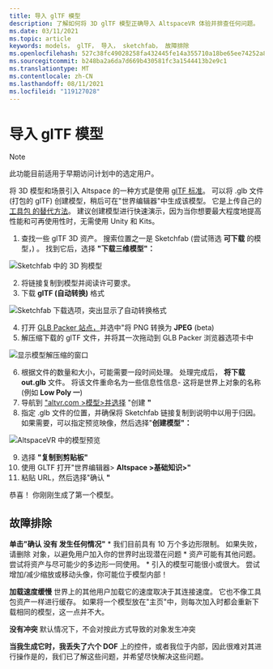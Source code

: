 ```yaml
---
title: 导入 glTF 模型
description: 了解如何将 3D glTF 模型正确导入 AltspaceVR 体验并排查任何问题。
ms.date: 03/11/2021
ms.topic: article
keywords: models， glTF， 导入， sketchfab， 故障排除
ms.openlocfilehash: 527c38fc49028258fa432445fe14a355710a18be65ee74252a8c39bc1bfe5190
ms.sourcegitcommit: b248ba2a6da7d669b430581fc3a1544413b2e9c1
ms.translationtype: MT
ms.contentlocale: zh-CN
ms.lasthandoff: 08/11/2021
ms.locfileid: "119127028"
---
```

# <a name="importing-gltf-models"></a>导入 glTF 模型

> [!NOTE]
> 此功能目前适用于早期访问计划中的选定用户。

将 3D 模型和场景引入 Altspace 的一种方式是使用 [glTF 标准](https://en.wikipedia.org/wiki/GlTF)。 可以将 .glb 文件 (打包的 glTF) 创建模型，稍后可在"世界编辑器"中生成该模型。 它是上传自己的 [工具包 的替代方法](uploading-custom-kits.md)。 建议创建模型进行快速演示，因为当你想要最大程度地提高性能和可再使用性时，无需使用 Unity 和 Kits。 

1. 查找一些 glTF 3D 资产。 搜索位置之一是 Sketchfab (尝试筛选 **可下载** 的模型，) 。 [](https://sketchfab.com/search?features=downloadable&q=low+poly+wolf&sort_by=-pertinence&type=models) 找到它后，选择 **"下载三维模型"：**

![Sketchfab 中的 3D 狗模型](images/importing-models-img-01.png)

2. 将链接复制到模型并阅读许可要求。 
3. 下载 **glTF (自动转换)** 格式

![Sketchfab 下载选项，突出显示了自动转换格式](images/importing-models-img-02.png)

4. 打开 [GLB Packer 站点，](https://glb-packer.glitch.me)并选中"将 PNG 转换为 **JPEG** (beta) 
5. 解压缩下载的 glTF 文件，并将其一次拖动到 GLB Packer 浏览器选项卡中

![显示模型解压缩的窗口](images/importing-models-img-03.png)

6. 根据文件的数量和大小，可能需要一段时间处理。 处理完成后， **将下载 out.glb** 文件。 将该文件重命名为一些信息性信息- 这将是世界上对象的名称 (例如 **Low Poly 一**) 
7. 导航到 ["altvr.com >模型>并选择](https://account.altvr.com/users/sign_in) "创建 **"**
8. 指定 .glb 文件的位置，并确保将 Sketchfab 链接复制到说明中以用于归因。 如果需要，可以指定预览映像，然后选择"**创建模型"：**

![AltspaceVR 中的模型预览](images/importing-models-img-04.png)

9. 选择 **"复制到剪贴板"**
10. 使用 GLTF 打开"世界编辑器> **Altspace >基础知识>"**
11. 粘贴 URL，然后选择"确认 **"**

恭喜！ 你刚刚生成了第一个模型。

## <a name="troubleshooting"></a>故障排除

**单击"确认 **没有** 发生任何情况"**
    * 我们目前具有 10 万个多边形限制。 如果失败，请删除 对象，以避免用户加入你的世界时出现潜在问题
    * 资产可能有其他问题。 尝试将资产与尽可能少的多边形一同使用。
    * 引入的模型可能很小或很大。 尝试增加/减少缩放或移动头像，你可能位于模型内部！

**加载速度缓慢** 世界上的其他用户加载它的速度取决于其连接速度。 它也不像工具包资产一样进行缓存。 如果将一个模型放在"主页"中，则每次加入时都会重新下载相同的模型，这一点并不大。

**没有冲突** 默认情况下，不会对按此方式导致的对象发生冲突

**当我生成它时，我丢失了六个 DOF** 上的控件，或者我位于内部，因此很难对其进行操作是的，我们已了解这些问题，并希望尽快解决这些问题。  